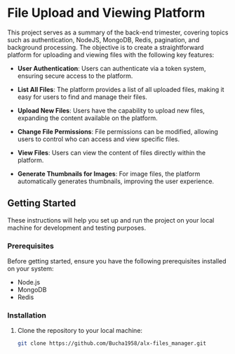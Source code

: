 # File Upload and Viewing Platform

This project serves as a summary of the back-end trimester, covering topics such as authentication, NodeJS, MongoDB, Redis, pagination, and background processing. The objective is to create a straightforward platform for uploading and viewing files with the following key features:

- **User Authentication**: Users can authenticate via a token system, ensuring secure access to the platform.

- **List All Files**: The platform provides a list of all uploaded files, making it easy for users to find and manage their files.

- **Upload New Files**: Users have the capability to upload new files, expanding the content available on the platform.

- **Change File Permissions**: File permissions can be modified, allowing users to control who can access and view specific files.

- **View Files**: Users can view the content of files directly within the platform.

- **Generate Thumbnails for Images**: For image files, the platform automatically generates thumbnails, improving the user experience.

## Getting Started

These instructions will help you set up and run the project on your local machine for development and testing purposes.

### Prerequisites

Before getting started, ensure you have the following prerequisites installed on your system:

- Node.js
- MongoDB
- Redis

### Installation

1. Clone the repository to your local machine:

   ```bash
   git clone https://github.com/Bucha1958/alx-files_manager.git

